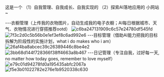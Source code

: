 这是一个
（1）自我管理、自我成长、自我实现的
（2）探索AI落地应用的
小网站~

---衣橱管理（上传我的衣物图片，自动生成我的电子衣橱；AI每日根据城市、天气、衣物情况进行穿搭推荐ootd）
![c6ba247131909c6c57e24780df545fd](https://github.com/user-attachments/assets/0f7bbc68-d4f1-4586-b3e5-0d636b953996)
![7f3c2d0c5b56b0e1ef3ef8c6ad992e6](https://github.com/user-attachments/assets/07194d23-1ad7-4805-92e4-b19c3da54092)
---目标管理（借助AI能力把我的目标拆解为阶段性的实施计划，what i do makes who i am）
![26af4ba8abcec39c26389446c8be4e2](https://github.com/user-attachments/assets/789dee04-0d00-4200-826d-9feaaa3c911c)
![3bb68d144f728366f38ff4663a8b467](https://github.com/user-attachments/assets/884ea308-61f9-46a3-ab27-84148c436001)
---日记管理（专注自我，过好每一天, no matter how today goes, remember to love myself）
![e79c01d94278fd0a195435abfc2067a](https://github.com/user-attachments/assets/b2c81750-d109-4ade-a027-d16e361adc9f)
![f5e3b01022782e276e1b9520338c630](https://github.com/user-attachments/assets/20b1fa97-cef7-4238-a876-82eb7ec8f2a4)
